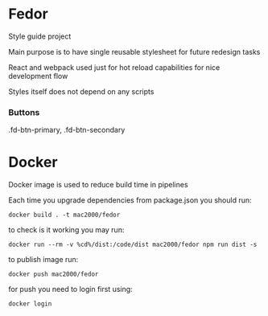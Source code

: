 # Fedor

Style guide project

Main purpose is to have single reusable stylesheet for future redesign tasks

React and webpack used just for hot reload capabilities for nice development flow

Styles itself does not depend on any scripts

### Buttons

.fd-btn-primary, .fd-btn-secondary

# Docker

Docker image is used to reduce build time in pipelines

Each time you upgrade dependencies from package.json you should run:

	docker build . -t mac2000/fedor

to check is it working you may run:

	docker run --rm -v %cd%/dist:/code/dist mac2000/fedor npm run dist -s

to publish image run:

	docker push mac2000/fedor

for push you need to login first using:

	docker login

